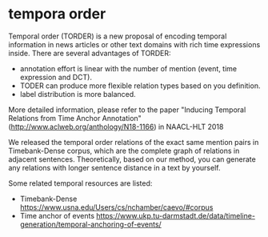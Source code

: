 # tempora order

Temporal order (TORDER) is a new proposal of encoding temporal information in news articles or other text domains with rich time expressions inside. There are several advantages of TORDER:
* annotation effort is linear with the number of mention (event, time expression and DCT).
* TODER can produce more flexible relation types based on you definition.
* label distribution is more balanced.

More detailed information, please refer to the paper "Inducing Temporal Relations from Time Anchor Annotation"(http://www.aclweb.org/anthology/N18-1166) in NAACL-HLT 2018

We released the temporal order relations of the exact same mention pairs in Timebank-Dense corpus, which are the complete graph of relations in adjacent sentences. Theoretically, based on our method, you can generate any relations with longer sentence distance in a text by yourself.

Some related temporal resources are listed:
* Timebank-Dense https://www.usna.edu/Users/cs/nchamber/caevo/#corpus
* Time anchor of events https://www.ukp.tu-darmstadt.de/data/timeline-generation/temporal-anchoring-of-events/
